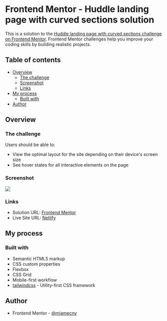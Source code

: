 # Frontend Mentor - Huddle landing page with curved sections solution

This is a solution to the [Huddle landing page with curved sections challenge on Frontend Mentor](https://www.frontendmentor.io/challenges/huddle-landing-page-with-curved-sections-5ca5ecd01e82137ec91a50f2). Frontend Mentor challenges help you improve your coding skills by building realistic projects.

## Table of contents

- [Overview](#overview)
  - [The challenge](#the-challenge)
  - [Screenshot](#screenshot)
  - [Links](#links)
- [My process](#my-process)
  - [Built with](#built-with)
- [Author](#author)

## Overview

### The challenge

Users should be able to:

- View the optimal layout for the site depending on their device's screen size
- See hover states for all interactive elements on the page

### Screenshot

![](https://i.imgur.com/LXCKMXO.png)

### Links

- Solution URL: [Frontend Mentor](https://www.frontendmentor.io/solutions/huddle-landing-page-with-curved-section-27kl93L9pc)
- Live Site URL: [Netlify](https://fm-challenge-huddle-with-curved.netlify.app/)

## My process

### Built with

- Semantic HTML5 markup
- CSS custom properties
- Flexbox
- CSS Grid
- Mobile-first workflow
- [tailwindcss](https://tailwindcss.com/) - Utility-first CSS framework

## Author

- Frontend Mentor - [@mjamecny](https://www.frontendmentor.io/profile/mjamecny)
